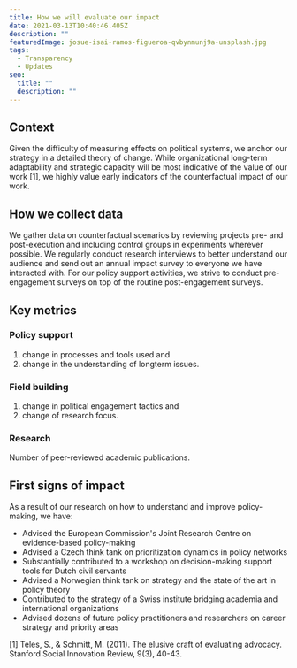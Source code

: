 ```yaml
---
title: How we will evaluate our impact
date: 2021-03-13T10:40:46.405Z
description: ""
featuredImage: josue-isai-ramos-figueroa-qvbynmunj9a-unsplash.jpg
tags:
  - Transparency
  - Updates
seo:
  title: ""
  description: ""
---
```


## Context

Given the difficulty of measuring effects on political systems, we anchor our strategy in a detailed theory of change. While organizational long-term adaptability and strategic capacity will be most indicative of the value of our work [1], we highly value early indicators of the counterfactual impact of our work.

## How we collect data

We gather data on counterfactual scenarios by reviewing projects pre- and post-execution and including control groups in experiments wherever possible. We regularly conduct research interviews to better understand our audience and send out an annual impact survey to everyone we have interacted with. For our policy support activities, we strive to conduct pre-engagement surveys on top of the routine post-engagement surveys.

## Key metrics

### Policy support

1. change in processes and tools used and
2. change in the understanding of longterm issues.

### Field building

1. change in political engagement tactics and
2. change of research focus.

### Research

Number of peer-reviewed academic publications.

## First signs of impact

As a result of our research on how to understand and improve policy-making, we have:

- Advised the European Commission's Joint Research Centre on evidence-based policy-making
- Advised a Czech think tank on prioritization dynamics in policy networks
- Substantially contributed to a workshop on decision-making support tools for Dutch civil servants
- Advised a Norwegian think tank on strategy and the state of the art in policy theory
- Contributed to the strategy of a Swiss institute bridging academia and international organizations
- Advised dozens of future policy practitioners and researchers on career strategy and priority areas

[1] Teles, S., & Schmitt, M. (2011). The elusive craft of evaluating advocacy. Stanford Social Innovation Review, 9(3), 40-43.
